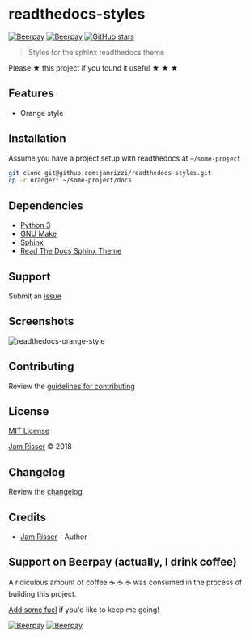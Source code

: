 # readthedocs-styles

[![Beerpay](https://beerpay.io/jamrizzi/readthedocs-styles/badge.svg?style=beer-square)](https://beerpay.io/jamrizzi/readthedocs-styles)
[![Beerpay](https://beerpay.io/jamrizzi/readthedocs-styles/make-wish.svg?style=flat-square)](https://beerpay.io/jamrizzi/readthedocs-styles?focus=wish)
[![GitHub stars](https://img.shields.io/github/stars/jamrizzi/readthedocs-styles.svg?style=social&label=Stars)](https://github.com/jamrizzi/readthedocs-styles)

> Styles for the sphinx readthedocs theme

Please &#9733; this project if you found it useful &#9733; &#9733; &#9733;


## Features

* Orange style


## Installation

Assume you have a project setup with readthedocs at `~/some-project`

```sh
git clone git@github.com:jamrizzi/readthedocs-styles.git
cp -r orange/* ~/some-project/docs
```


## Dependencies

* [Python 3](https://www.python.org)
* [GNU Make](https://www.gnu.org/software/make)
* [Sphinx](http://www.sphinx-doc.org)
* [Read The Docs Sphinx Theme](https://sphinx-rtd-theme.readthedocs.io)


## Support

Submit an [issue](https://github.com/jamrizzi/readthedocs-styles/issues/new)


## Screenshots

![readthedocs-orange-style](https://user-images.githubusercontent.com/6234038/37364332-7a440bee-26fa-11e8-9ab2-9bfb5e48abef.jpg)


## Contributing

Review the [guidelines for contributing](https://github.com/jamrizzi/readthedocs-styles/blob/master/CONTRIBUTING.md)


## License

[MIT License](https://github.com/jamrizzi/readthedocs-styles/blob/master/LICENSE)

[Jam Risser](https://jam.jamrizzi.com) &copy; 2018


## Changelog

Review the [changelog](https://github.com/jamrizzi/readthedocs-styles/blob/master/CHANGELOG.md)


## Credits

* [Jam Risser](https://jam.jamrizzi.com) - Author


## Support on Beerpay (actually, I drink coffee)

A ridiculous amount of coffee :coffee: :coffee: :coffee: was consumed in the process of building this project.

[Add some fuel](https://beerpay.io/jamrizzi/readthedocs-styles) if you'd like to keep me going!

[![Beerpay](https://beerpay.io/jamrizzi/readthedocs-styles/badge.svg?style=beer-square)](https://beerpay.io/jamrizzi/readthedocs-styles)
[![Beerpay](https://beerpay.io/jamrizzi/readthedocs-styles/make-wish.svg?style=flat-square)](https://beerpay.io/jamrizzi/readthedocs-styles?focus=wish)

